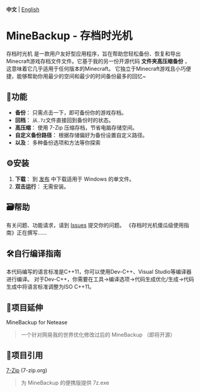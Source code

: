 **中文** | [English](README.md) <!-- lang -->

# MineBackup - 存档时光机

存档时光机 是一款用户友好型应用程序，旨在帮助您轻松备份、恢复和导出Minecraft游戏存档文件文件。它基于我的另一份开源代码 **文件夹高压缩备份** ，这意味着它几乎适用于任何版本的Minecraft。
它独立于Minecraft游戏且小巧便捷，能够帮助你用最少的空间和最少的时间备份最多的回忆~

## 📸功能

- **备份**： 只需点击一下，即可备份你的游戏存档。
- **回档**： 从`.7z`文件直接回到备份时的状态。
- **高压缩**： 使用 7-Zip 压缩存档，节省电脑存储空间。
- **自定义备份路径**： 根据存储偏好为备份设置自定义路径。
- **以及**： 多种备份选项和方法等你探索

## ⚙️安装

1. **下载**： 到 [发布](https://github.com/Leafuke/MineBackup/releases) 中下载适用于 Windows 的单文件。
2. **双击运行**： 无需安装。

## 🗃️帮助

有关问题、功能请求，请到 [Issues](https://github.com/Leafuke/MineBackup/issues) 提交你的问题。
《存档时光机傻瓜级使用指南》正在撰写……

## 🛠️自行编译指南

本代码编写的语言标准是C++11，你可以使用Dev-C++、Visual Studio等编译器进行编译。
对于Dev-C++，你需要在工具→编译选项→代码生成优化/生成→代码生成中将语言标准调整为ISO C++11。

## 🔗项目延伸

MineBackup for Netease
> 一个针对网易我的世界优化修改过后的 MineBackup （即将开源）

## 📄项目引用

[7-Zip](https://github.com/ip7z/7zip) (7-zip.org)
> 为 MineBackup 的便携版提供 7z.exe 
